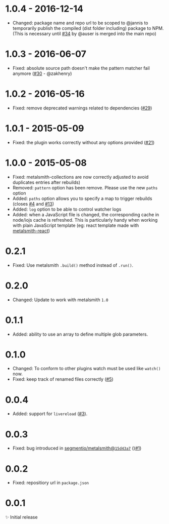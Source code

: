 # 1.0.4 - 2016-12-14

- Changed: package name and repo url to be scoped to @jannis to temporarily publish the compiled (dist folder including) package to NPM.
  (This is necessary until [#34](https://github.com/FWeinb/metalsmith-watch/pull/34) by @auser is merged into the main repo)

# 1.0.3 - 2016-06-07

- Fixed: absolute source path doesn't make the pattern matcher fail anymore
  ([#30](https://github.com/FWeinb/metalsmith-watch/pull/30) - @zakhenry)

# 1.0.2 - 2016-05-16

- Fixed: remove deprecated warnings related to dependencies
  ([#29](https://github.com/FWeinb/metalsmith-watch/pull/29))

# 1.0.1 - 2015-05-09

- Fixed: the plugin works correctly without any options provided ([#21](https://github.com/FWeinb/metalsmith-watch/pull/21))

# 1.0.0 - 2015-05-08

- Fixed: metalsmith-collections are now correctly adjusted to avoid duplicates entries after rebuilds)
- Removed: `pattern` option has been remove. Please use the new `paths` option
- Added: `paths` option allows you to specify a map to trigger rebuilds
(closes [#4](https://github.com/FWeinb/metalsmith-watch/issues/4) and [#13](https://github.com/FWeinb/metalsmith-watch/issues/13))
- Added: `log` option to be able to control watcher logs
- Added: when a JavaScript file is changed, the corresponding cache in node/iojs cache is refreshed.
This is particularly handy when working with plain JavaScript template
(eg: react template made with [metalsmith-react](https://github.com/MoOx/metalsmith-react))

# 0.2.1

- Fixed: Use metalsmith `.build()` method instead of `.run()`.

# 0.2.0

- Changed: Update to work with metalsmith `1.0`

# 0.1.1

- Added: ability to use an array to define multiple glob parameters.  

# 0.1.0

- Changed: To conform to other plugins watch must be used like `watch()` now.
- Fixed: keep track of renamed files correctly ([#5](https://github.com/FWeinb/metalsmith-watch/issues/5))

# 0.0.4

- Added: support for `livereload` ([#3](https://github.com/FWeinb/metalsmith-watch/issues/3)).

# 0.0.3

- Fixed: bug introduced in [segmentio/metalsmith@`15d43a7`](https://github.com/segmentio/metalsmith/commit/15d43a77734067f2f958ad198884d06dde5ac15f) ()[#1](https://github.com/FWeinb/metalsmith-watch/pull/1))

# 0.0.2

- Fixed: repositiory url in `package.json`

# 0.0.1

✨ Initial release
